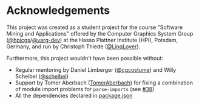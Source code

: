 # Acknowledgements

This project was created as a student project for the course "Software Mining and Applications" offered by the Computer Graphics System Group ([@hpicgs](https://github.com/hpicgs)/[@varg-dev](https://github.com/varg-dev)) at the Hasso Plattner Institute (HPI), Potsdam, Germany, and run by Christoph Thiede ([@LinqLover](https://github.com/LinqLover)).

Furthermore, this project wouldn't have been possible without:

- Regular mentoring by Daniel Limberger ([@cgcostume](https://github.com/cgcostume)) and Willy Scheibel ([@scheibel](https://github.com/scheibel))
- Support by Tomer Aberbach ([TomerAberbach](https://github.com/TomerAberbach)) for fixing a combination of module import problems for `parse-imports` (see [#38](https://github.com/LinqLover/downstream-repository-mining/pull/38))
- All the dependencies declared in [package.json](./package-json)
